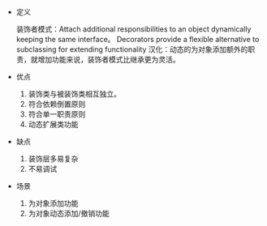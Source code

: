 + 定义

	装饰者模式：Attach additional responsibilities to an object dynamically keeping the same interface。 
	Decorators provide a flexible alternative to subclassing for extending functionality
	汉化：动态的为对象添加额外的职责，就增加功能来说，装饰者模式比继承更为灵活。
	
+ 优点

	1. 装饰类与被装饰类相互独立。
	2. 符合依赖倒置原则
	3. 符合单一职责原则
	4. 动态扩展类功能
	
+ 缺点

	1. 装饰层多易复杂
	2. 不易调试
	
+ 场景

	1. 为对象添加功能
	2. 为对象动态添加/撤销功能